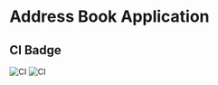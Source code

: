 # Address Book Application

## CI Badge
![CI](https://github.com/Zach262626/SYSC4806-AdressBook/actions/workflows/maven.yml/badge.svg)
![CI](https://github.com/Zach262626/SYSC4806-AdressBook/actions/workflows/maven.yml/master_adressbook101272210.svg)
